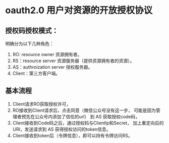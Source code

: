 # oauth2.0 用户对资源的开放授权协议

## 授权码授权模式：
明确分为以下几种角色：
1. RO: resource owner 资源拥有者。
2. RS：resource server 资源服务器（提供资源拥有者的资源）。
3. AS：authroization server 授权服务器。
4. Client：第三方客户端。

## 基本流程
1. Client请求RO获取授权许可，
2. RO接收到Client请求后，点击同意（微信公众号没有这一步，
   可能是因为管理者预先在公众号内添加了信任的url）
   到 AS 获取授权code码，
3. Client接收到Code码之后，通过授权码与ClientIp和Secret，
   加上重定向后的URI，发送请求到 AS 获得授权访问的token信息。
4. Client接收到token后（令牌信息），即可以持有令牌访问RS。

